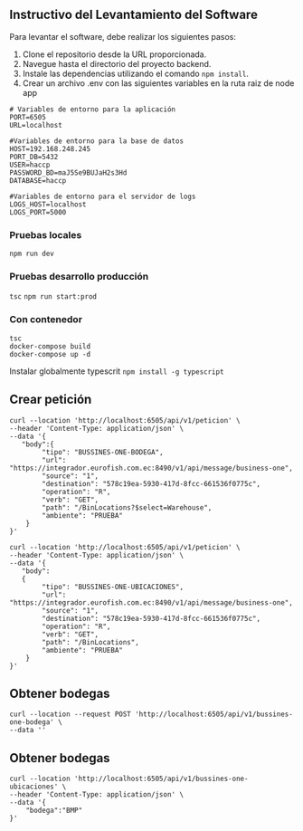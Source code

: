 

## Instructivo del Levantamiento del Software

Para levantar el software, debe realizar los siguientes pasos:

1. Clone el repositorio desde la URL proporcionada.
2. Navegue hasta el directorio del proyecto backend.
3. Instale las dependencias utilizando el comando `npm install`.
4. Crear un archivo .env con las siguientes variables en la ruta raiz de node app
```
# Variables de entorno para la aplicación
PORT=6505
URL=localhost

#Variables de entorno para la base de datos
HOST=192.168.248.245
PORT_DB=5432
USER=haccp
PASSWORD_BD=maJ5Se9BUJaH2s3Hd
DATABASE=haccp

#Variables de entorno para el servidor de logs
LOGS_HOST=localhost
LOGS_PORT=5000

```

### Pruebas locales
`npm run dev`

### Pruebas desarrollo producción
`tsc`
`npm run start:prod`

### Con contenedor
```
tsc
docker-compose build
docker-compose up -d
```
Instalar globalmente typescrit `npm install -g typescript`

## Crear petición
```
curl --location 'http://localhost:6505/api/v1/peticion' \
--header 'Content-Type: application/json' \
--data '{
   "body":{ 
        "tipo": "BUSSINES-ONE-BODEGA",
        "url": "https://integrador.eurofish.com.ec:8490/v1/api/message/business-one",
        "source": "1",
        "destination": "578c19ea-5930-417d-8fcc-661536f0775c",
        "operation": "R",
        "verb": "GET",
        "path": "/BinLocations?$select=Warehouse",
        "ambiente": "PRUEBA"
    }
}'

curl --location 'http://localhost:6505/api/v1/peticion' \
--header 'Content-Type: application/json' \
--data '{
   "body":
   { 
        "tipo": "BUSSINES-ONE-UBICACIONES",
        "url": "https://integrador.eurofish.com.ec:8490/v1/api/message/business-one",
        "source": "1",
        "destination": "578c19ea-5930-417d-8fcc-661536f0775c",
        "operation": "R",
        "verb": "GET",
        "path": "/BinLocations",
        "ambiente": "PRUEBA"
    }
}'
```


## Obtener bodegas
```
curl --location --request POST 'http://localhost:6505/api/v1/bussines-one-bodega' \
--data ''
```
## Obtener bodegas
```
curl --location 'http://localhost:6505/api/v1/bussines-one-ubicaciones' \
--header 'Content-Type: application/json' \
--data '{
    "bodega":"BMP"
}'
```